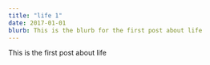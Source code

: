 ```yaml
---
title: "life 1"
date: 2017-01-01
blurb: This is the blurb for the first post about life
---
```



This is the first post about life

